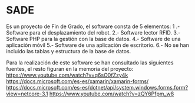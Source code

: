 # SADE
Es un proyecto de Fin de Grado, el software consta de 5 elementos:
 1 .-Software para el desplazamiento del robot.
 2.- Software lector RFID.
 3.- Software PHP para la gestión con la base de datos.
 4.- Software de una aplicación móvil
 5.- Software de una aplicación de escritorio.
 6.- No se han incluido las tablas y estructura de la base de datos.
 
 Para la realización de este software se han consultado las siguientes fuentes, el resto figuran en la memoria del proyecto:
 https://www.youtube.com/watch?v=q6sO0fZzy4k
 https://docs.microsoft.com/es-es/xamarin/xamarin-forms/
 https://docs.microsoft.com/es-es/dotnet/api/system.windows.forms.form?view=netcore-3.1
 https://www.youtube.com/watch?v=zQY6Pfpm_w8
 
 

 
